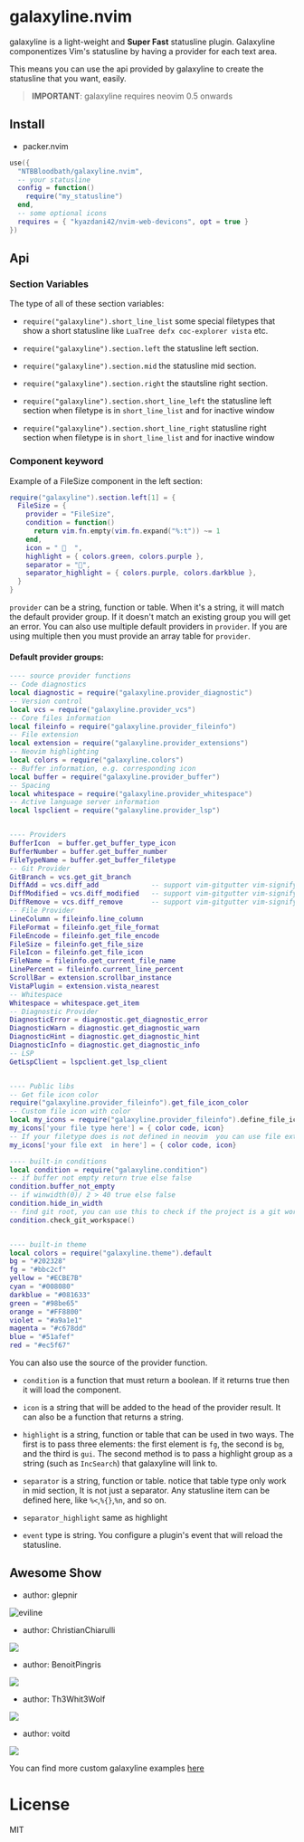 # galaxyline.nvim

galaxyline is a light-weight and **Super Fast** statusline plugin. Galaxyline
componentizes Vim's statusline by having a provider for each text area.

This means you can use the api provided by galaxyline to create the statusline
that you want, easily.

> **IMPORTANT**: galaxyline requires neovim 0.5 onwards

## Install

- packer.nvim

```lua
use({
  "NTBBloodbath/galaxyline.nvim",
  -- your statusline
  config = function()
    require("my_statusline")
  end,
  -- some optional icons
  requires = { "kyazdani42/nvim-web-devicons", opt = true }
})
```

## Api

### Section Variables

The type of all of these section variables:

- `require("galaxyline").short_line_list` some special filetypes that show a
  short statusline like `LuaTree defx coc-explorer vista` etc.

- `require("galaxyline").section.left` the statusline left section.

- `require("galaxyline").section.mid` the statusline mid section.

- `require("galaxyline").section.right` the stautsline right section.

- `require("galaxyline").section.short_line_left` the statusline left section
  when filetype is in `short_line_list` and for inactive window

- `require("galaxyline").section.short_line_right` statusline right section when
  filetype is in `short_line_list` and for inactive window

### Component keyword

Example of a FileSize component in the left section:

```lua
require("galaxyline").section.left[1] = {
  FileSize = {
    provider = "FileSize",
    condition = function()
      return vim.fn.empty(vim.fn.expand("%:t")) ~= 1
    end,
    icon = "   ",
    highlight = { colors.green, colors.purple },
    separator = "",
    separator_highlight = { colors.purple, colors.darkblue },
  }
}
```

`provider` can be a string, function or table. When it's a string, it will match
the default provider group. If it doesn't match an existing group you will get
an error. You can also use multiple default providers in `provider`. If you are
using multiple then you must provide an array table for `provider`.

#### Default provider groups:

```lua
---- source provider functions
-- Code diagnostics
local diagnostic = require("galaxyline.provider_diagnostic")
-- Version control
local vcs = require("galaxyline.provider_vcs")
-- Core files information
local fileinfo = require("galaxyline.provider_fileinfo")
-- File extension
local extension = require("galaxyline.provider_extensions")
-- Neovim highlighting
local colors = require("galaxyline.colors")
-- Buffer information, e.g. corresponding icon
local buffer = require("galaxyline.provider_buffer")
-- Spacing
local whitespace = require("galaxyline.provider_whitespace")
-- Active language server information
local lspclient = require("galaxyline.provider_lsp")


---- Providers
BufferIcon  = buffer.get_buffer_type_icon
BufferNumber = buffer.get_buffer_number
FileTypeName = buffer.get_buffer_filetype
-- Git Provider
GitBranch = vcs.get_git_branch
DiffAdd = vcs.diff_add             -- support vim-gitgutter vim-signify gitsigns
DiffModified = vcs.diff_modified   -- support vim-gitgutter vim-signify gitsigns
DiffRemove = vcs.diff_remove       -- support vim-gitgutter vim-signify gitsigns
-- File Provider
LineColumn = fileinfo.line_column
FileFormat = fileinfo.get_file_format
FileEncode = fileinfo.get_file_encode
FileSize = fileinfo.get_file_size
FileIcon = fileinfo.get_file_icon
FileName = fileinfo.get_current_file_name
LinePercent = fileinfo.current_line_percent
ScrollBar = extension.scrollbar_instance
VistaPlugin = extension.vista_nearest
-- Whitespace
Whitespace = whitespace.get_item
-- Diagnostic Provider
DiagnosticError = diagnostic.get_diagnostic_error
DiagnosticWarn = diagnostic.get_diagnostic_warn
DiagnosticHint = diagnostic.get_diagnostic_hint
DiagnosticInfo = diagnostic.get_diagnostic_info
-- LSP
GetLspClient = lspclient.get_lsp_client


---- Public libs
-- Get file icon color
require("galaxyline.provider_fileinfo").get_file_icon_color
-- Custom file icon with color
local my_icons = require("galaxyline.provider_fileinfo").define_file_icon()
my_icons['your file type here'] = { color code, icon}
-- If your filetype does is not defined in neovim  you can use file extensions
my_icons['your file ext  in here'] = { color code, icon}

---- built-in conditions
local condition = require("galaxyline.condition")
-- if buffer not empty return true else false
condition.buffer_not_empty
-- if winwidth(0)/ 2 > 40 true else false
condition.hide_in_width
-- find git root, you can use this to check if the project is a git workspace
condition.check_git_workspace()


---- built-in theme
local colors = require("galaxyline.theme").default
bg = "#202328"
fg = "#bbc2cf"
yellow = "#ECBE7B"
cyan = "#008080"
darkblue = "#081633"
green = "#98be65"
orange = "#FF8800"
violet = "#a9a1e1"
magenta = "#c678dd"
blue = "#51afef"
red = "#ec5f67"
```

You can also use the source of the provider function.

- `condition` is a function that must return a boolean. If it returns true then it
  will load the component.

- `icon` is a string that will be added to the head of the provider result.
  It can also be a function that returns a string.

- `highlight` is a string, function or table that can be used in two ways. The first is to pass three elements: the first element is `fg`, the second is `bg`, and the third is `gui`. The second method is to pass a highlight group as a string (such as `IncSearch`) that galaxyline will link to.

- `separator` is a string, function or table. notice that table type only work in mid section, It is not just a separator. Any statusline item can be
  defined here, like `%<`,`%{}`,`%n`, and so on.

- `separator_highlight` same as highlight

- `event` type is string. You configure a plugin's event that will reload the statusline.

## Awesome Show

- author: glepnir

![eviline](https://user-images.githubusercontent.com/41671631/110282770-05d0b100-801a-11eb-91b1-e30eacec9a1c.png)

- author: ChristianChiarulli

![](https://user-images.githubusercontent.com/29136904/97791654-2b9d0380-1bab-11eb-8133-d8160d3f72cd.png)

- author: BenoitPingris

![](https://user-images.githubusercontent.com/29386109/98808605-b3d99f00-241c-11eb-81dc-0caa852fe478.png)

- author: Th3Whit3Wolf

![](https://user-images.githubusercontent.com/48275422/101280897-c51b8e80-37c3-11eb-8bc3-be52fb4b6465.png)

- author: voitd

![](https://user-images.githubusercontent.com/60138143/103373409-8d131d00-4add-11eb-8dfc-40a37422f430.png)

You can find more custom galaxyline examples [here](https://github.com/glepnir/galaxyline.nvim/issues/12)

# License

MIT
